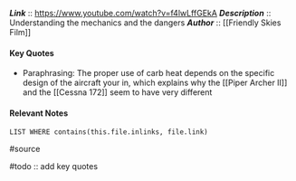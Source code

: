 ***Link***      :: https://www.youtube.com/watch?v=f4lwLffGEkA
***Description***      :: Understanding the mechanics and the dangers
***Author*** :: [[Friendly Skies Film]]

#### Key Quotes
* Paraphrasing: The proper use of carb heat depends on the specific design of the aircraft your in, which explains why the [[Piper Archer II]] and the [[Cessna 172]] seem to have very different 

#### Relevant Notes
```dataview
LIST WHERE contains(this.file.inlinks, file.link)
```

#source

#todo :: add key quotes